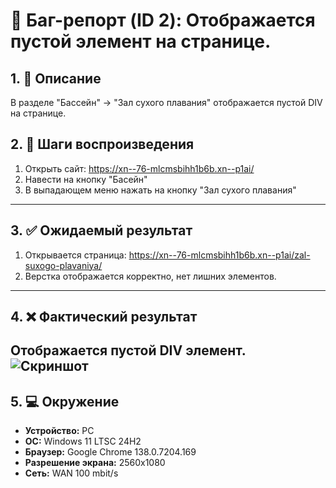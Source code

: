 # 🐞 Баг-репорт (ID 2): Отображается пустой элемент на странице.

## 1. 📝 Описание  
В разделе "Бассейн" -> "Зал сухого плавания" отображается пустой DIV на странице.

## 2. 🔁 Шаги воспроизведения  
1. Открыть сайт: https://xn--76-mlcmsbihh1b6b.xn--p1ai/
2. Навести на кнопку "Басейн"
3. В выпадающем меню нажать на кнопку "Зал сухого плавания" 
---

## 3. ✅ Ожидаемый результат  
1. Открывается страница: https://xn--76-mlcmsbihh1b6b.xn--p1ai/zal-suxogo-plavaniya/ 
2. Верстка отображается корректно, нет лишних элементов.
---

## 4. ❌ Фактический результат  
Отображается пустой DIV элемент.
![Скриншот](https://i.imgur.com/bJsBWwG.png)
---

## 5. 💻 Окружение  
- **Устройство:** PC  
- **ОС:** Windows 11 LTSC 24H2  
- **Браузер:** Google Chrome 138.0.7204.169  
- **Разрешение экрана:** 2560x1080  
- **Сеть:** WAN 100 mbit/s